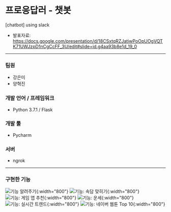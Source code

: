 # 프로응답러 - 챗봇
[chatbot] using slack
* 발표자료: https://docs.google.com/presentation/d/18CSxtqRZJatiwPoOpUOgVQTK71UWJzpD1nCgCcFF_3U/edit#slide=id.g4aa93b8e1d_19_0
------------------------
### 팀원
* 강은미
* 양혁진
### 개발 언어 / 프레임워크
* Python 3.7.1 / Flask
### 개발 툴
* Pycharm
### 서버
* ngrok
------------------------
### 구현한 기능
![기능 알려주기](https://user-images.githubusercontent.com/18115456/50327601-25f82080-0533-11e9-8e84-e3f78adc13c4.PNG){:width="800"}
![기능: 속담 맞히기](https://user-images.githubusercontent.com/18115456/50327645-517b0b00-0533-11e9-92aa-2dcc4612775b.PNG){:width="800"}
![기능: 게임 앱 추천](https://user-images.githubusercontent.com/18115456/50327649-53dd6500-0533-11e9-9936-13910b7df52c.PNG){:width="800"}
![기능: 운세](https://user-images.githubusercontent.com/18115456/50327653-55a72880-0533-11e9-8a54-84e1a1908b02.PNG){:width="800"}
![기능: 실시간 트렌드](https://user-images.githubusercontent.com/18115456/50327656-58098280-0533-11e9-92aa-41755fac65c7.PNG){:width="800"}
![기능: 네이버 웹툰 Top 10](https://user-images.githubusercontent.com/18115456/50327657-593aaf80-0533-11e9-9c85-2dd0c7efa900.PNG){:width="800"}
